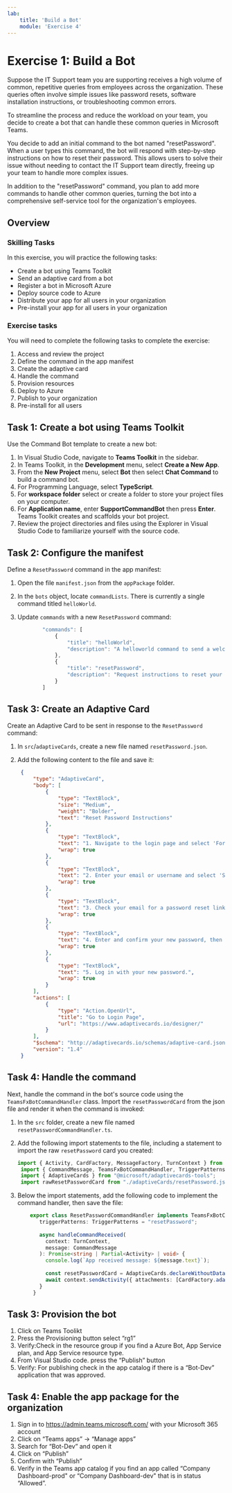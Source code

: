 ```yaml
---
lab:
    title: 'Build a Bot'
    module: 'Exercise 4'
---
```


# Exercise 1: Build a Bot

Suppose the IT Support team you are supporting receives a high volume of common, repetitive queries from employees across the organization. These queries often involve simple issues like password resets, software installation instructions, or troubleshooting common errors.

To streamline the process and reduce the workload on your team, you decide to create a bot that can handle these common queries in Microsoft Teams.

You decide to add an initial command to the bot named "resetPassword". When a user types this command, the bot will respond with step-by-step instructions on how to reset their password. This allows users to solve their issue without needing to contact the IT Support team directly, freeing up your team to handle more complex issues.

In addition to the "resetPassword" command, you plan to add more commands to handle other common queries, turning the bot into a comprehensive self-service tool for the organization's employees.

## Overview

### Skilling Tasks

In this exercise, you will practice the following tasks:

- Create a bot using Teams Toolkit
- Send an adaptive card from a bot
- Register a bot in Microsoft Azure
- Deploy source code to Azure
- Distribute your app for all users in your organization
- Pre-install your app for all users in your organization

### Exercise tasks

You will need to complete the following tasks to complete the exercise:

1. Access and review the project
1. Define the command in the app manifest
1. Create the adaptive card
1. Handle the command
1. Provision resources
1. Deploy to Azure
1. Publish to your organization
1. Pre-install for all users

## Task 1: Create a bot using Teams Toolkit

Use the Command Bot template to create a new bot:

1. In Visual Studio Code, navigate to **Teams Toolkit** in the sidebar.
2. In Teams Toolkit, in the **Development** menu, select **Create a New App**.
3. From the **New Project** menu, select **Bot** then select **Chat Command** to build a command bot.
4. For Programming Language, select **TypeScript**.
5. For **workspace folder** select or create a folder to store your project files on your computer.
6. For **Application name**, enter **SupportCommandBot** then press **Enter**.  Teams Toolkit creates and scaffolds your bot project.
7. Review the project directories and files using the Explorer in Visual Studio Code to familiarize yourself with the source code.

## Task 2: Configure the manifest

Define a `ResetPassword` command in the app manifest:

1. Open the file `manifest.json` from the `appPackage` folder.
2. In the `bots` object, locate `commandLists`.  There is currently a single command titled `helloWorld`.
3. Update `commands` with a new `ResetPassword` command:

    ```typescript
            "commands": [
                {
                    "title": "helloWorld",
                    "description": "A helloworld command to send a welcome message"
                },
                {
                    "title": "resetPassword",
                    "description": "Request instructions to reset your password"
                }
            ]
    ```

## Task 3: Create an Adaptive Card

Create an Adaptive Card to be sent in response to the `ResetPassword` command:

1. In `src`/`adaptiveCards`, create a new file named `resetPassword.json`.
2. Add the following content to the file and save it:

   ```json
    {
        "type": "AdaptiveCard",
        "body": [
            {
                "type": "TextBlock",
                "size": "Medium",
                "weight": "Bolder",
                "text": "Reset Password Instructions"
            },
            {
                "type": "TextBlock",
                "text": "1. Navigate to the login page and select 'Forgot Password'.",
                "wrap": true
            },
            {
                "type": "TextBlock",
                "text": "2. Enter your email or username and select 'Submit'.",
                "wrap": true
            },
            {
                "type": "TextBlock",
                "text": "3. Check your email for a password reset link and select it.",
                "wrap": true
            },
            {
                "type": "TextBlock",
                "text": "4. Enter and confirm your new password, then select 'Save'.",
                "wrap": true
            },
            {
                "type": "TextBlock",
                "text": "5. Log in with your new password.",
                "wrap": true
            }
        ],
        "actions": [
            {
                "type": "Action.OpenUrl",
                "title": "Go to Login Page",
                "url": "https://www.adaptivecards.io/designer/"
            }
        ],
        "$schema": "http://adaptivecards.io/schemas/adaptive-card.json",
        "version": "1.4"
    }
   ```

## Task 4: Handle the command

Next, handle the command in the bot's source code using the `TeamsFxBotCommandHandler` class.  Import the `resetPasswordCard` from the json file and render it when the command is invoked:

1. In the `src` folder, create a new file named `resetPasswordCommandHandler.ts`.
2. Add the following import statements to the file, including a statement to import the raw `resetPassword` card you created:

   ```typescript
   import { Activity, CardFactory, MessageFactory, TurnContext } from "botbuilder";
    import { CommandMessage, TeamsFxBotCommandHandler, TriggerPatterns } from "@microsoft/teamsfx";
    import { AdaptiveCards } from "@microsoft/adaptivecards-tools";
    import rawResetPasswordCard from "./adaptiveCards/resetPassword.json";
   ```

3. Below the import statements, add the following code to implement the command handler, then save the file:

   ```typescript
       export class ResetPasswordCommandHandler implements TeamsFxBotCommandHandler {
          triggerPatterns: TriggerPatterns = "resetPassword";
        
          async handleCommandReceived(
            context: TurnContext,
            message: CommandMessage
          ): Promise<string | Partial<Activity> | void> {
            console.log(`App received message: ${message.text}`);
        
            const resetPasswordCard = AdaptiveCards.declareWithoutData(rawResetPasswordCard).render();
            await context.sendActivity({ attachments: [CardFactory.adaptiveCard(resetPasswordCard)] });
          }
        }
   ```

## Task 3: Provision the bot

1. Click on Teams Toolikt
2. Press the Provisioning button select “rg1”
3. Verify:Check in the resource group if you find a Azure Bot, App Service plan, and App Service resource type.
4. From Visual Studio code. press the “Publish” button
5. Verify: For publishing check in the app catalog if there is a “Bot-Dev” application that was approved.

## Task 4: Enable the app package for the organization

1. Sign in to https://admin.teams.microsoft.com/ with your Microsoft 365 account
2. Click on “Teams apps” -> “Manage apps”
3. Search for “Bot-Dev” and open it
4. Click on “Publish”
5. Confirm with “Publish”
6. Verify in the Teams app catalog if you find an app called “Company Dashboard-prod" or “Company Dashboard-dev" that is in status “Allowed”.
